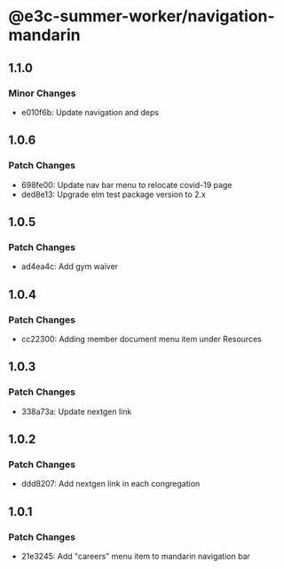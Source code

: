# @e3c-summer-worker/navigation-mandarin

## 1.1.0

### Minor Changes

- e010f6b: Update navigation and deps

## 1.0.6

### Patch Changes

- 698fe00: Update nav bar menu to relocate covid-19 page
- ded8e13: Upgrade elm test package version to 2.x

## 1.0.5

### Patch Changes

- ad4ea4c: Add gym waiver

## 1.0.4

### Patch Changes

- cc22300: Adding member document menu item under Resources

## 1.0.3

### Patch Changes

- 338a73a: Update nextgen link

## 1.0.2

### Patch Changes

- ddd8207: Add nextgen link in each congregation

## 1.0.1

### Patch Changes

- 21e3245: Add "careers" menu item to mandarin navigation bar
